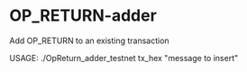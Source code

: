 # OP_RETURN-adder
 Add OP_RETURN to an existing transaction


USAGE: ./OpReturn_adder_testnet tx_hex "message to insert"